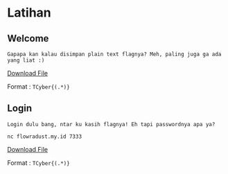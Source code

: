 # Latihan

## Welcome

```
Gapapa kan kalau disimpan plain text flagnya? Meh, paling juga ga ada yang liat :)
```

<a href="../Resource/welcome">Download File</a>

Format : `TCyber{(.*)}`

## Login

```
Login dulu bang, ntar ku kasih flagnya! Eh tapi passwordnya apa ya?
```

```
nc flowradust.my.id 7333
```

<a href="../Resource/login">Download File</a>

Format : `TCyber{(.*)}`
